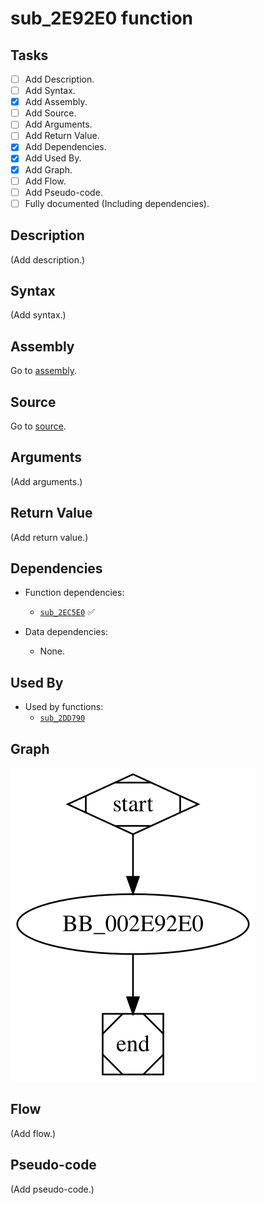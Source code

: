 # sub_2E92E0 function

## Tasks

- [ ] Add Description.
- [ ] Add Syntax.
- [X] Add Assembly.
- [ ] Add Source.
- [ ] Add Arguments.
- [ ] Add Return Value.
- [X] Add Dependencies.
- [X] Add Used By.
- [X] Add Graph.
- [ ] Add Flow.
- [ ] Add Pseudo-code.
- [ ] Fully documented (Including dependencies).

## Description

(Add description.)

## Syntax

(Add syntax.)

## Assembly

Go to [assembly](../asm/sub_2E92E0.asm).

## Source

Go to [source](../cc/sub_2E92E0.cc).

## Arguments

(Add arguments.)

## Return Value

(Add return value.)

## Dependencies

* Function dependencies:
  * [`sub_2EC5E0`](sub_2EC5E0.md) ✅


* Data dependencies:
  * None.

## Used By

* Used by functions:
  * [`sub_2DD790`](sub_2DD790.md)

## Graph

![sub_2E92E0 Graph](../svg/sub_2E92E0.svg "sub_2E92E0 Graph")

## Flow

(Add flow.)

## Pseudo-code

(Add pseudo-code.)
